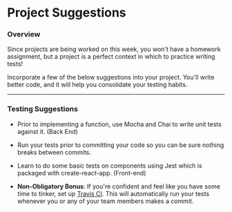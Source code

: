 # Project Suggestions

### Overview

Since projects are being worked on this week, you won't have a homework assignment, but a project is a perfect context in which to practice writing tests! 

Incorporate a few of the below suggestions into your project. You'll write better code, and it will help you consolidate your testing habits.

- - -

### Testing Suggestions

* Prior to implementing a function, use Mocha and Chai to write unit tests against it. (Back End)

* Run your tests prior to committing your code so you can be sure nothing breaks between commits.

* Learn to do some basic tests on components using Jest which is packaged with create-react-app. (Front-end)

* **Non-Obligatory Bonus**: If you're confident and feel like you have some time to tinker, set up [Travis CI](https://travis-ci.org/). This will automatically run your tests whenever you or any of your team members makes a commit. 
